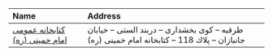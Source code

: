 | Name                                                 | Address                                                                                   |
|:-----------------------------------------------------|:------------------------------------------------------------------------------------------|
| [كتابخانه عمومی امام خمینی (ره)](http://mashadpl.ir) | طرقبه – كوی بخشداری – دربند الستی – خیابان جانبازان – پلاك 118 – كتابخانه امام خمینی (ره) |